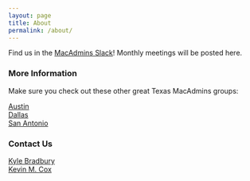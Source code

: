 ```yaml
---
layout: page
title: About
permalink: /about/
---
```


Find us in the [MacAdmins Slack](https://macadmins.slack.com)! Monthly meetings will be posted here.

### More Information

Make sure you check out these other great Texas MacAdmins groups:

[Austin](http://austinappleadmins.org)  
[Dallas](http://dallasappleadmins.org)  
[San Antonio](http://samacadmins.com)

### Contact Us

[Kyle Bradbury](mailto:kyle@kylebradbury.com)  
[Kevin M. Cox](mailto:houstonappleadmins@kevincox.com)

